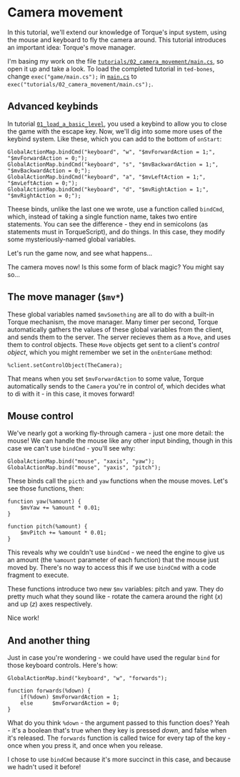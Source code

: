 # Camera movement

In this tutorial, we'll extend our knowledge of Torque's input system, using the mouse and keyboard to fly the camera around.
This tutorial introduces an important idea: Torque's move manager.

I'm basing my work on the file [`tutorials/02_camera_movement/main.cs`][game.cs], so open it up and take a look.
To load the completed tutorial in `ted-bones`, change `exec("game/main.cs");` in [`main.cs`][main.cs] to `exec("tutorials/02_camera_movement/main.cs");`.

 [main.cs]: ../../main.cs
 [game.cs]: ./main.cs

## Advanced keybinds

In tutorial [`01_load_a_basic_level`][01], you used a keybind to allow you to close the game with the escape key.
Now, we'll dig into some more uses of the keybind system.
Like these, which you can add to the bottom of `onStart`:

    GlobalActionMap.bindCmd("keyboard", "w", "$mvForwardAction = 1;",  "$mvForwardAction = 0;");
    GlobalActionMap.bindCmd("keyboard", "s", "$mvBackwardAction = 1;", "$mvBackwardAction = 0;");
    GlobalActionMap.bindCmd("keyboard", "a", "$mvLeftAction = 1;",     "$mvLeftAction = 0;");
    GlobalActionMap.bindCmd("keyboard", "d", "$mvRightAction = 1;",    "$mvRightAction = 0;");

Theese binds, unlike the last one we wrote, use a function called `bindCmd`, which, instead of taking a single function name, takes two entire statements.
You can see the difference - they end in semicolons (as statements must in TorqueScript), and do things.
In this case, they modify some mysteriously-named global variables.

Let's run the game now, and see what happens...

The camera moves now!
Is this some form of black magic?
You might say so...

 [01]: ../01_load_a_basic_level

## The move manager (`$mv*`)

These global variables named `$mvSomething` are all to do with a built-in Torque mechanism, the move manager.
Many timer per second, Torque automatically gathers the values of these global variables from the client, and sends them to the server.
The server recieves them as a `Move`, and uses them to control objects.
These `Move` objects get sent to a client's _control object_, which you might remember we set in the `onEnterGame` method:

    %client.setControlObject(TheCamera);

That means when you set `$mvForwardAction` to some value, Torque automatically sends to the `Camera` you're in control of, which decides what to di with it - in this case, it moves forward!

## Mouse control

We've nearly got a working fly-through camera - just one more detail: the mouse!
We can handle the mouse like any other input binding, though in this case we can't use `bindCmd` - you'll see why:

    GlobalActionMap.bind("mouse", "xaxis", "yaw");
    GlobalActionMap.bind("mouse", "yaxis", "pitch");

These binds call the `picth` and `yaw` functions when the mouse moves.
Let's see those functions, then:

    function yaw(%amount) {
        $mvYaw += %amount * 0.01;
    }

    function pitch(%amount) {
        $mvPitch += %amount * 0.01;
    }

This reveals why we couldn't use `bindCmd` - we need the engine to give us an amount (the `%amount` parameter of each function) that the mouse just moved by.
There's no way to access this if we use `bindCmd` with a code fragment to execute.

These functions introduce two new `$mv` variables: pitch and yaw.
They do pretty much what they sound like - rotate the camera around the right (_x_) and up (_z_) axes respectively.

Nice work!

## And another thing

Just in case you're wondering - we could have used the regular `bind` for those keyboard controls.
Here's how:

    GlobalActionMap.bind("keyboard", "w", "forwards");

    function forwards(%down) {
        if(%down) $mvForwardAction = 1;
        else      $mvForwardAction = 0;
    }

What do you think `%down` - the argument passed to this function does?
Yeah - it's a boolean that's true when they key is pressed _down_, and false when it's released.
The `forwards` function is called twice for every tap of the key - once when you press it, and once when you release.

I chose to use `bindCmd` because it's more succinct in this case, and because we hadn't used it before!
